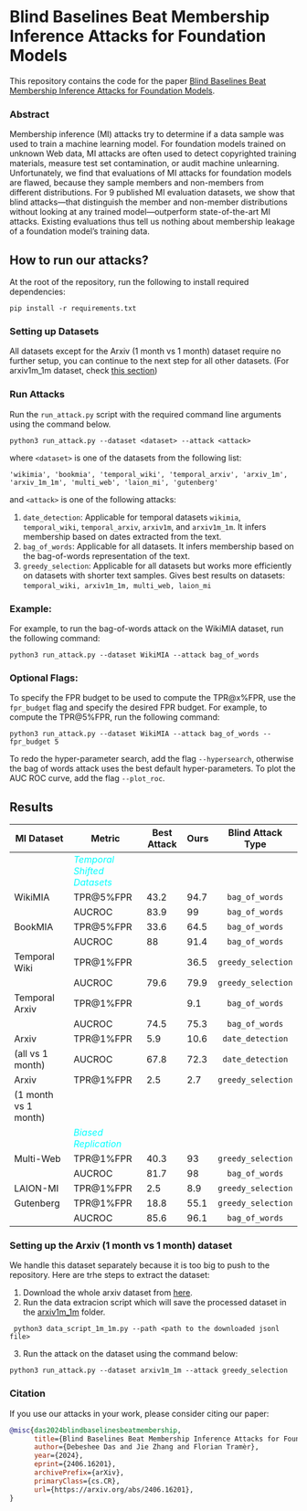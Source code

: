# Blind Baselines Beat Membership Inference Attacks for Foundation Models

This repository contains the code for the paper [Blind Baselines Beat Membership Inference Attacks for Foundation Models](https://arxiv.org/abs/2406.16201).

### Abstract

Membership inference (MI) attacks try to determine if a data sample was used to train a machine learning model. 
For foundation models trained on unknown Web data, MI attacks are often used to detect copyrighted training materials, measure test set contamination, or audit machine unlearning. 
Unfortunately, we find that evaluations of MI attacks for foundation models are flawed, because they sample members and non-members from different distributions. 
For 9 published MI evaluation datasets, we show that blind attacks—that distinguish the member and non-member distributions without looking at any trained model—outperform state-of-the-art MI attacks. 
Existing evaluations thus tell us nothing about membership leakage of a foundation model’s training data.

## How to run our attacks?
At the root of the repository, run the following to install required dependencies:

```pip install -r requirements.txt```

### Setting up Datasets

All datasets except for the Arxiv (1 month vs 1 month) dataset require no further setup, you can continue to the next step for all other datasets. (For arxiv1m_1m dataset, check [this section](#setting-up-the-arxiv-1-month-vs-1-month-dataset))

### Run Attacks

Run the ``run_attack.py`` script with the required command line arguments using the command below.

``` python3 run_attack.py --dataset <dataset> --attack <attack> ``` 

where ```<dataset>``` is one of the datasets from the following list:

```'wikimia', 'bookmia', 'temporal_wiki', 'temporal_arxiv', 'arxiv_1m', 'arxiv_1m_1m', 'multi_web', 'laion_mi', 'gutenberg' ```

and ```<attack>``` is one of the following attacks:

1. ``date_detection``: Applicable for temporal datasets ``wikimia``, ```temporal_wiki```, ```temporal_arxiv```, ``arxiv1m``, and ```arxiv1m_1m```. It infers membership based on dates extracted from the text.
2. ``bag_of_words``: Applicable for all datasets. It infers membership based on the bag-of-words representation of the text.
3. ``greedy_selection``: Applicable for all datasets but works more efficiently on datasets with shorter text samples. Gives best results on datasets: ``temporal_wiki, arxiv1m_1m, multi_web, laion_mi``

### Example:
For example, to run the bag-of-words attack on the WikiMIA dataset, run the following command:

``` python3 run_attack.py --dataset WikiMIA --attack bag_of_words ```
### Optional Flags:
To specify the FPR budget to be used to compute the TPR@x%FPR, use the ``fpr_budget`` flag and specify the desired FPR budget. For example, to compute the TPR@5%FPR, run the following command:

``` python3 run_attack.py --dataset WikiMIA --attack bag_of_words --fpr_budget 5 ```

To redo the hyper-parameter search, add the flag ``--hypersearch``, otherwise the bag of words attack uses the best default hyper-parameters. To plot the AUC ROC curve, add the flag ``--plot_roc``. 

## Results

| MI Dataset           | Metric                    | Best Attack | Ours | Blind Attack Type |
|----------------------|---------------------------|-------------|------|:-------------------:|
|                      | <span style="color:cyan"> *Temporal Shifted Datasets* </span> |             |      |                   |
| WikiMIA              | TPR@5%FPR                 |        43.2 | 94.7 | ``bag_of_words``               |
|                      | AUCROC                    |        83.9 |   99 | ``bag_of_words``               |
| BookMIA              | TPR@5%FPR                 |        33.6 | 64.5 | ``bag_of_words``               |
|                      | AUCROC                    |          88 | 91.4 | ``bag_of_words``               |
| Temporal Wiki        | TPR@1%FPR                 |             | 36.5 | ``greedy_selection``            |
|                      | AUCROC                    |        79.6 | 79.9 | ``greedy_selection``            |
| Temporal Arxiv       | TPR@1%FPR                 |             |  9.1 | ``bag_of_words``               |
|                      | AUCROC                    |        74.5 | 75.3 | ``bag_of_words``               |
| Arxiv                | TPR@1%FPR                 |         5.9 | 10.6 | ``date_detection``              |
| (all vs 1 month)     | AUCROC                    |        67.8 | 72.3 | ``date_detection``              |
| Arxiv                | TPR@1%FPR                 |         2.5 |  2.7 | ``greedy_selection``            |
| (1 month vs 1 month) |                           |             |      |                   |
|                      | <span style="color:cyan"> *Biased Replication* </span>        |             |      |                   |
| Multi-Web            | TPR@1%FPR                 |        40.3 |   93 | ``greedy_selection``            |
|                      | AUCROC                    |        81.7 |   98 | ``bag_of_words``               |
| LAION-MI             | TPR@1%FPR                 |         2.5 |  8.9 | ``greedy_selection``            |
| Gutenberg            | TPR@1%FPR                 |        18.8 | 55.1 | ``greedy_selection``            |
|                      | AUCROC                    |        85.6 | 96.1 | ``bag_of_words``               |

### Setting up the Arxiv (1 month vs 1 month) dataset

We handle this dataset separately because it is too big to push to the repository. Here are trhe steps to extract the dataset:
1. Download the whole arxiv dataset from [here]( https://dail-wlcb.oss-cn-wulanchabu.aliyuncs.com/LLM_data/our_refined_datasets/pretraining/redpajama-arxiv-refine-result.jsonl).
2. Run the data extracion script which will save the processed dataset in the [arxiv1m_1m](data/arxiv1m_1m) folder. 

``` python3 data_script_1m_1m.py --path <path to the downloaded jsonl file>```

3. Run the attack on the dataset using the command below:

``` python3 run_attack.py --dataset arxiv1m_1m --attack greedy_selection ```

### Citation

If you use our attacks in your work, please consider citing our paper:

```bibtex
@misc{das2024blindbaselinesbeatmembership,
      title={Blind Baselines Beat Membership Inference Attacks for Foundation Models}, 
      author={Debeshee Das and Jie Zhang and Florian Tramèr},
      year={2024},
      eprint={2406.16201},
      archivePrefix={arXiv},
      primaryClass={cs.CR},
      url={https://arxiv.org/abs/2406.16201}, 
}
```